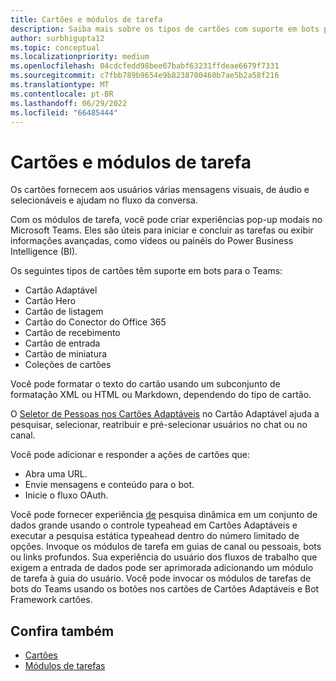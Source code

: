 ```yaml
---
title: Cartões e módulos de tarefa
description: Saiba mais sobre os tipos de cartões com suporte em bots para o Teams, como cartão Adaptável, Hero e Miniatura e suas ações.
author: surbhigupta12
ms.topic: conceptual
ms.localizationpriority: medium
ms.openlocfilehash: 04cdcfedd98bee67babf63231ffdeae6679f7331
ms.sourcegitcommit: c7fbb789b9654e9b8238700460b7ae5b2a58f216
ms.translationtype: MT
ms.contentlocale: pt-BR
ms.lasthandoff: 06/29/2022
ms.locfileid: "66485444"
---
```

# <a name="cards-and-task-modules"></a>Cartões e módulos de tarefa

Os cartões fornecem aos usuários várias mensagens visuais, de áudio e selecionáveis e ajudam no fluxo da conversa.

Com os módulos de tarefa, você pode criar experiências pop-up modais no Microsoft Teams. Eles são úteis para iniciar e concluir as tarefas ou exibir informações avançadas, como vídeos ou painéis do Power Business Intelligence (BI).

Os seguintes tipos de cartões têm suporte em bots para o Teams:

* Cartão Adaptável
* Cartão Hero
* Cartão de listagem
* Cartão do Conector do Office 365
* Cartão de recebimento
* Cartão de entrada
* Cartão de miniatura
* Coleções de cartões

Você pode formatar o texto do cartão usando um subconjunto de formatação XML ou HTML ou Markdown, dependendo do tipo de cartão.

O [Seletor de Pessoas nos Cartões Adaptáveis](cards/people-picker.md) no Cartão Adaptável ajuda a pesquisar, selecionar, reatribuir e pré-selecionar usuários no chat ou no canal.

Você pode adicionar e responder a ações de cartões que:

* Abra uma URL.
* Envie mensagens e conteúdo para o bot.
* Inicie o fluxo OAuth.

Você pode fornecer experiência [de](~/task-modules-and-cards/cards/dynamic-search.md) pesquisa dinâmica em um conjunto de dados grande usando o controle typeahead em Cartões Adaptáveis e executar a pesquisa estática typeahead dentro do número limitado de opções. Invoque os módulos de tarefa em guias de canal ou pessoais, bots ou links profundos. Sua experiência do usuário dos fluxos de trabalho que exigem a entrada de dados pode ser aprimorada adicionando um módulo de tarefa à guia do usuário. Você pode invocar os módulos de tarefas de bots do Teams usando os botões nos cartões de Cartões Adaptáveis e Bot Framework cartões.

## <a name="see-also"></a>Confira também

* [Cartões](~/task-modules-and-cards/what-are-cards.md)
* [Módulos de tarefas](~/task-modules-and-cards/what-are-task-modules.md)
